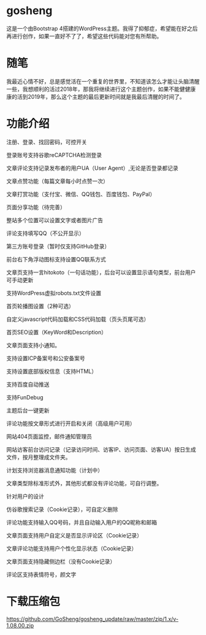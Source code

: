 # gosheng
这是一个由Bootstrap 4搭建的WordPress主题。我得了抑郁症，希望能在好之后再进行创作，如果一直好不了了，希望这些代码能对您有所帮助。

# 随笔

我最近心情不好，总是感觉活在一个重复的世界里，不知道该怎么才能让头脑清醒一些，我想顺利的活过2018年，那我将继续进行这个主题创作，如果不能健健康康的活到2019年，那么这个主题的最后更新时间就是我最后清醒的时间了。

# 功能介绍

注册、登录、找回密码，可控开关

登录账号支持谷歌reCAPTCHA检测登录

文章评论支持记录发布者的用户UA（User Agent）,无论是否登录都记录

文章点赞功能（每篇文章每小时点赞一次）

文章打赏功能（支付宝、微信、QQ钱包、百度钱包、PayPal）

页面分享功能（待完善）

整站多个位置可以设置文字或者图片广告

评论支持填写QQ（不公开显示）

第三方账号登录（暂时仅支持GitHub登录）

前台右下角浮动图标支持设置QQ联系方式

文章页支持一言hitokoto（一句话功能），后台可以设置显示语句类型，前台用户可手动更新

支持WordPress虚拟robots.txt文件设置

首页轮播图设置（2种可选）

自定义javascript代码加载和CSS代码加载（页头页尾可选）

首页SEO设置（KeyWord和Description）

文章页面支持小通知。

支持设置ICP备案号和公安备案号

支持设置底部版权信息（支持HTML）

支持百度自动推送

支持FunDebug

主题后台一键更新

评论功能按文章形式进行开启和关闭（高级用户可用）

网站404页面监控，邮件通知管理员

网站访客前台访问记录（记录访问时间、访客IP、访问页面、访客UA）按日生成文件，按月整理成文件夹。

计划支持浏览器消息通知功能（计划中）

文章类型除标准形式外，其他形式都没有评论功能，可自行调整。


针对用户的设计

仿谷歌搜索记录（Cookie记录），可自定义删除

评论功能支持输入QQ号码，并且自动输入用户的QQ昵称和邮箱

文章页面支持用户自定义是否显示评论区（Cookie记录）

文章评论功能支持用户个性化显示状态（Cookie记录）

文章页面支持隐藏侧边栏（没有Cookie记录）

评论区支持表情符号，颜文字


# 下载压缩包
https://github.com/GoSheng/gosheng_update/raw/master/zip/1.x/v-1.08.00.zip